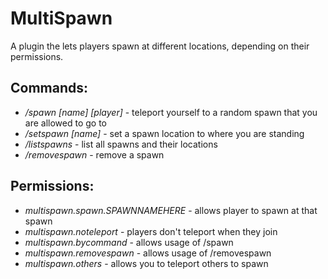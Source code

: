 # MultiSpawn
A plugin the lets players spawn at different locations, depending on their permissions. 


## Commands:

  * _/spawn [name] [player]_ - teleport yourself to a random spawn that you are allowed to go to
  * _/setspawn [name]_ - set a spawn location to where you are standing
  * _/listspawns_ - list all spawns and their locations
  * _/removespawn_ - remove a spawn
  
## Permissions:
  
  * _multispawn.spawn.SPAWNNAMEHERE_ - allows player to spawn at that spawn
  * _multispawn.noteleport_ - players don't teleport when they join
  * _multispawn.bycommand_ - allows usage of /spawn
  * _multispawn.removespawn_ - allows usage of /removespawn
  * _multispawn.others_ - allows you to teleport others to spawn
  
